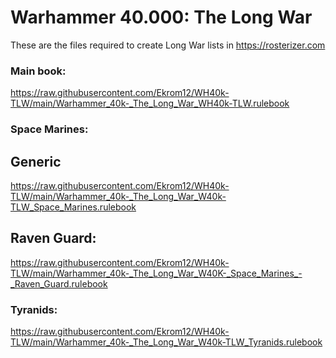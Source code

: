 # Warhammer 40.000: The Long War

These are the files required to create Long War lists in https://rosterizer.com

### Main book:
https://raw.githubusercontent.com/Ekrom12/WH40k-TLW/main/Warhammer_40k-_The_Long_War_WH40k-TLW.rulebook

### Space Marines:

## Generic
https://raw.githubusercontent.com/Ekrom12/WH40k-TLW/main/Warhammer_40k-_The_Long_War_W40k-TLW_Space_Marines.rulebook

## Raven Guard:
https://raw.githubusercontent.com/Ekrom12/WH40k-TLW/main/Warhammer_40k-_The_Long_War_W40K-_Space_Marines_-_Raven_Guard.rulebook

### Tyranids:
https://raw.githubusercontent.com/Ekrom12/WH40k-TLW/main/Warhammer_40k-_The_Long_War_W40k-TLW_Tyranids.rulebook
